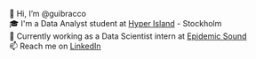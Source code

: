 👋 Hi, I’m @guibracco  
🎓 I'm a Data Analyst student at [Hyper Island](https://github.com/hyperisland) - Stockholm  
💼 Currently working as a Data Scientist intern at [Epidemic Sound](https://github.com/epidemicsound)  
📫 Reach me on [LinkedIn](https://linkedin.com/in/guibracco)
